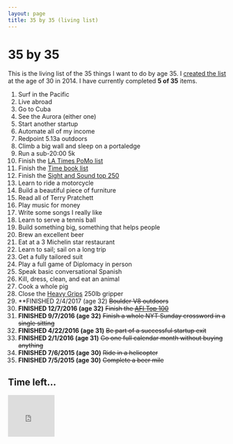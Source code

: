 ```yaml
---
layout: page
title: 35 by 35 (living list)
---
```


# 35 by 35

This is the living list of the 35 things I want to do by age 35. I
[created the list](/blog/post/35-by-35/) at the age of 30 in 2014. I have currently
completed **5 of 35** items.

  1. Surf in the Pacific
  2. Live abroad
  23. Go to Cuba
  3. See the Aurora (either one)
  32. Start another startup
  4. Automate all of my income
  7. Redpoint 5.13a outdoors
  30. Climb a big wall and sleep on a portaledge
  18. Run a sub-20:00 5k
  12. Finish the [LA Times PoMo list](http://latimesblogs.latimes.com/jacketcopy/2009/07/the-mostly-complete-annotated-and-essential-postmodern-reading-list.html)
  13. Finish the [Time book list](http://entertainment.time.com/2005/10/16/all-time-100-novels/)
  29. Finish the [Sight and Sound top 250](http://www.darkhorizons.com/news/24705/the-sight-sound-top-250-films)
  8. Learn to ride a motorcycle
  11. Build a beautiful piece of furniture
  10. Read all of Terry Pratchett
  16. Play music for money
  17. Write some songs I really like
  21. Learn to serve a tennis ball
  22. Build something big, something that helps people
  19. Brew an excellent beer
  25. Eat at a 3 Michelin star restaurant
  26. Learn to sail; sail on a long trip
  27. Get a fully tailored suit
  28. Play a full game of Diplomacy in person
  5. Speak basic conversational Spanish
  15. Kill, dress, clean, and eat an animal
  9. Cook a whole pig
  33. Close the [Heavy Grips](http://www.heavygrips.com/) 250lb gripper
  6. **FINISHED 2/4/2017 (age 32) ~~Boulder V8 outdoors~~
  14. **FINISHED 12/7/2016 (age 32)** ~~Finish the [AFI Top 100](http://www.afi.com/100years/movies10.aspx)~~
  31. **FINISHED 9/7/2016 (age 32)** ~~Finish a whole NYT Sunday crossword in a single sitting~~
  34. **FINISHED 4/22/2016 (age 31)** ~~Be part of a successful startup exit~~
  35. **FINISHED 2/1/2016 (age 31)** ~~Go one full calendar month without buying anything~~
  24. **FINISHED 7/6/2015 (age 30)** ~~Ride in a helicopter~~
  20. **FINISHED 7/5/2015 (age 30)** ~~Complete a beer mile~~

## Time left...

<iframe
src="http://free.timeanddate.com/countdown/i5hw2dl9/n881/cf13/cm0/cu4/ct0/cs0/ca0/co0/cr0/ss0/cac000/cpc000/pcfff/tc66c/fs100/szw320/szh135/iso2020-08-07T00:00:00/bas2/bat1/pa8"
allowTransparency="true" frameborder="0" width="107"
height="96"></iframe>
